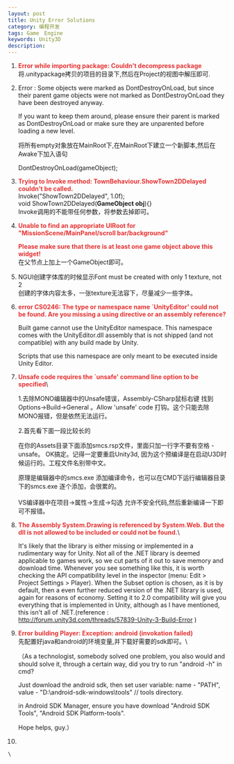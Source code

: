 ```yaml
---
layout: post
title: Unity Error Solutions
category: 编程开发
tags: Game　Engine
keywords: Unity3D
description: 
---
```


1.  **<span
    style="color:#e53333;">Error while importing package: Couldn't decompress package</span>**\
     将.unitypackage拷贝的项目的目录下,然后在Project的视图中解压即可.

2.  Error :
    Some objects were marked as DontDestroyOnLoad, but since their parent game objects were not marked as DontDestroyOnLoad they have been destroyed anyway.

    If you want to keep them around, please ensure their parent is marked as DontDestroyOnLoad or make sure they are unparented before loading a new level.

    将所有empty对象放在MainRoot下,在MainRoot下建立一个新脚本,然后在Awake下加入语句

    DontDestroyOnLoad(gameObject);

3.  **<span
    style="color:#e53333;">Trying to Invoke method: TownBehaviour.ShowTown2DDelayed couldn't be called.</span>**\
     Invoke("ShowTown2DDelayed", 1.0f);\
     void ShowTown2DDelayed(**GameObject obj**){}\
     Invoke调用的不能带任何参数，将参数去掉即可。

4.  **<span
    style="color:#e53333;">Unable to find an appropriate UIRoot for "MissionScene/MainPanel/scroll bar/background"</span>**

    **<span
    style="color:#e53333;">Please make sure that there is at least one game object above this widget!</span>**\
     在父节点上加上一个GameObject即可。

5.  NGUI创建字体库的时候显示Font must be created with only 1 texture,
    not 2\
     创建的字体内容太多，一张texture无法容下，尽量减少一些字体。

6.  **<span
    style="color:#e53333;">error CS0246: The type or namespace name \`UnityEditor' could not be found. Are you missing a using directive or an assembly reference?</span>** 

    Built game cannot use the UnityEditor namespace. This namespace comes with the UnityEditor.dll assembly that is not shipped (and not compatible) with any build made by Unity.

    Scripts that use this namespace are only meant to be executed inside Unity Editor.

7.  **<span
    style="color:#e53333;">Unsafe code requires the \`unsafe' command line option to be specified</span>**\

    1.去除MONO编辑器中的Unsafe错误，Assembly-CSharp鼠标右键 找到Options-\>Build-\>General 。Allow 'unsafe' code 打钩。这个只能去除MONO报错，但是依然无法运行。

    2.首先看下面一段比较长的 

    在你的Assets目录下面添加smcs.rsp文件，里面只加一行字不要有空格  -unsafe。 OK搞定。记得一定要重启Unity3d, 因为这个预编译是在启动U3D时候运行的。工程文件名别带中文。

    原理是编辑器中的smcs.exe 添加编译命令，也可以在CMD下运行编辑器目录下的smcs.exe  逐个添加，会很累的。\
    \
     VS编译器中在项目-\>属性-\>生成-\>勾选
    允许不安全代码,然后重新编译一下即可不报错。

8.  **<span
    style="color:#e53333;">The Assembly System.Drawing is referenced by System.Web. But the dll is not allowed to be included or could not be found.</span>**\

    It's likely that the library is either missing or implemented in a rudimentary way for Unity. Not all of the .NET library is deemed applicable to games work, so we cut parts of it out to save memory and download time. Whenever you see something like this, it is worth checking the API compatibility level in the inspector (menu: Edit \> Project Settings \> Player). When the Subset option is chosen, as it is by default, then a even further reduced version of the .NET library is used, again for reasons of economy. Setting it to 2.0 compatibility will give you everything that is implemented in Unity, although as I have mentioned, this isn't all of .NET.(reference
    : <http://forum.unity3d.com/threads/57839-Unity-3-Build-Error> )

9.  **<span
    style="color:#e53333;">Error building Player: Exception: android (invokation failed)</span>**\
     先配置好java和android的环境变量,并下载好需要的sdk即可。\

    （As a technologist, somebody solved one problem, you also would and should solve it, through a certain way, did you try to run "android -h" in cmd?

    Just download the android sdk, then set user variable: name - "PATH", value - "D:\\android-sdk-windows\\tools" // tools directory.

    in Android SDK Manager, ensure you have download "Android SDK Tools", "Android SDK Platform-tools".

    Hope helps, guy.）

10.  

    \







